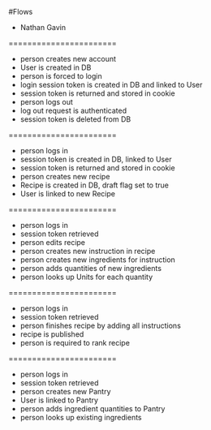 #Flows

- Nathan Gavin

=======================
* person creates new account
* User is created in DB
* person is forced to login
* login session token is created in DB and linked to User
* session token is returned and stored in cookie
* person logs out
* log out request is authenticated
* session token is deleted from DB


=======================
* person logs in
* session token is created in DB, linked to User
* session token is returned and stored in cookie
* person creates new recipe
* Recipe is created in DB, draft flag set to true
* User is linked to new Recipe


=======================
* person logs in
* session token retrieved
* person edits recipe
* person creates new instruction in recipe
* person creates new ingredients for instruction
* person adds quantities of new ingredients
* person looks up Units for each quantity


=======================
* person logs in
* session token retrieved
* person finishes recipe by adding all instructions
* recipe is published
* person is required to rank recipe


=======================
* person logs in
* session token retrieved
* person creates new Pantry
* User is linked to Pantry
* person adds ingredient quantities to Pantry
* person looks up existing ingredients

